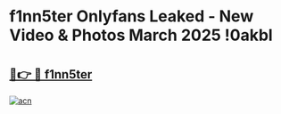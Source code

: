 # f1nn5ter Onlyfans Leaked - New Video & Photos March 2025 !0akbl

# <h2><a href="https://dl3fon.iuczelnia.edu.pl?title=f1nn5ter&ref=0akbl">🔗👉 🔴 f1nn5ter</a></h2>

[![acn](https://github.com/user-attachments/assets/0f9c940e-d8b0-45ae-aac7-cd30a18b3e1c)](https://dl3fon.iuczelnia.edu.pl?title=f1nn5ter&ref=0akbl)

